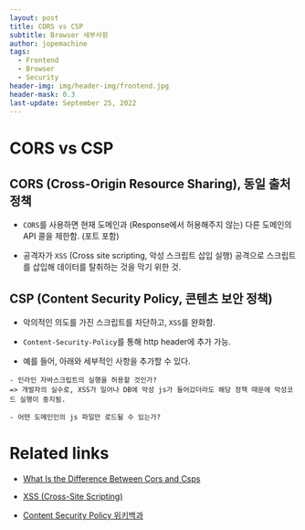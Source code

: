 ```yaml
---
layout: post
title: CORS vs CSP
subtitle: Browser 세부사항
author: jopemachine
tags:
  - Frontend
  - Browser
  - Security
header-img: img/header-img/frontend.jpg
header-mask: 0.3
last-update: September 25, 2022
---
```


# CORS vs CSP

## CORS (Cross-Origin Resource Sharing), 동일 출처 정책

- `CORS`를 사용하면 현재 도메인과 (Response에서 허용해주지 않는) 다른 도메인의 API 콜을 제한함. (포트 포함)

- 공격자가 `XSS` (Cross site scripting, 악성 스크립트 삽입 실행) 공격으로 스크립트를 삽입해 데이터를 탈취하는 것을 막기 위한 것.

## CSP (Content Security Policy, 콘텐츠 보안 정책)

- 악의적인 의도를 가진 스크립트를 차단하고, `XSS`를 완화함.

- `Content-Security-Policy`를 통해 http header에 추가 가능.

- 예를 들어, 아래와 세부적인 사항을 추가할 수 있다.

```
- 인라인 자바스크립트의 실행을 허용할 것인가?
=> 개발자의 실수로, XSS가 일어나 DB에 악성 js가 들어갔더라도 해당 정책 때문에 악성코드 실행이 중지됨.

- 어떤 도메인인의 js 파일만 로드될 수 있는가?
```

# Related links

- [What Is the Difference Between Cors and Csps](https://stackoverflow.com/questions/39488241/what-is-the-difference-between-cors-and-csps)

- [XSS (Cross-Site Scripting)](https://isc9511.tistory.com/19)

- [Content Security Policy 위키백과](https://en.wikipedia.org/wiki/Content_Security_Policy)
